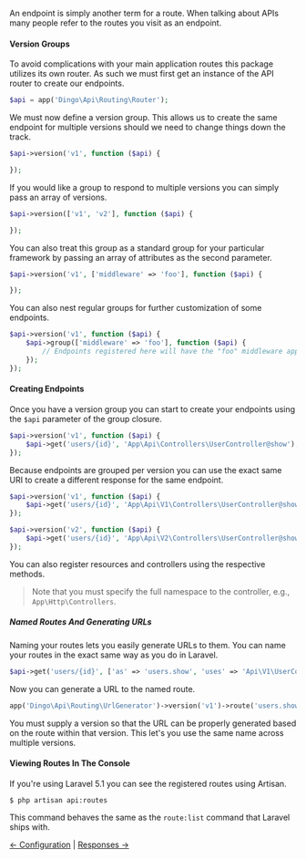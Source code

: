 An endpoint is simply another term for a route. When talking about APIs many people refer to the routes you visit as an endpoint.

#### Version Groups

To avoid complications with your main application routes this package utilizes its own router. As such we must first get an instance of the API router to create our endpoints.

```php
$api = app('Dingo\Api\Routing\Router');
```

We must now define a version group. This allows us to create the same endpoint for multiple versions should we need to change things down the track.

```php
$api->version('v1', function ($api) {

});
```

If you would like a group to respond to multiple versions you can simply pass an array of versions.

```php
$api->version(['v1', 'v2'], function ($api) {

});
```

You can also treat this group as a standard group for your particular framework by passing an array of attributes as the second parameter.

```php
$api->version('v1', ['middleware' => 'foo'], function ($api) {

});
```

You can also nest regular groups for further customization of some endpoints.

```php
$api->version('v1', function ($api) {
    $api->group(['middleware' => 'foo'], function ($api) {
        // Endpoints registered here will have the "foo" middleware applied.
    });
});
```

#### Creating Endpoints

Once you have a version group you can start to create your endpoints using the `$api` parameter of the group closure.

```php
$api->version('v1', function ($api) {
    $api->get('users/{id}', 'App\Api\Controllers\UserController@show');
});
```

Because endpoints are grouped per version you can use the exact same URI to create a different response for the same endpoint.

```php
$api->version('v1', function ($api) {
    $api->get('users/{id}', 'App\Api\V1\Controllers\UserController@show');
});

$api->version('v2', function ($api) {
    $api->get('users/{id}', 'App\Api\V2\Controllers\UserController@show');
});
```

You can also register resources and controllers using the respective methods.

> Note that you must specify the full namespace to the controller, e.g., `App\Http\Controllers`.

##### Named Routes And Generating URLs

Naming your routes lets you easily generate URLs to them. You can name your routes in the exact same way as you do in Laravel.

```php
$api->get('users/{id}', ['as' => 'users.show', 'uses' => 'Api\V1\UserController@show']);
```

Now you can generate a URL to the named route.

```php
app('Dingo\Api\Routing\UrlGenerator')->version('v1')->route('users.show');
```

You must supply a version so that the URL can be properly generated based on the route within that version. This let's you use the
same name across multiple versions.

#### Viewing Routes In The Console

If you're using Laravel 5.1 you can see the registered routes using Artisan.

```
$ php artisan api:routes
```

This command behaves the same as the `route:list` command that Laravel ships with.

[← Configuration](https://github.com/dingo/api/wiki/Configuration) | [Responses →](https://github.com/dingo/api/wiki/Responses)
